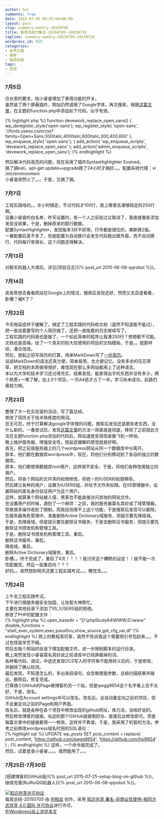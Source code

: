 ```yaml
---
author: hxl
comments: true
date: 2015-07-05 08:43:04+00:00
layout: post
slug: summary-weekly-20150705
title: 每周总结大集合-20150705～20150726
tagline: summary-weekly-20150705-20150726
wordpress_id: 819
categories:
- 技术之路
- 推荐
- 每周总结
tags:
- 总结
---
```


### 7月5日
应长思的要求，给小睿睿增加了表情功能的开关。  
虽然装了两个屏蔽插件，网站仍然调用了Google字体，再次搜索，根据[这篇文章](http://devework.com/google-fonts-in-wordpress.html)，在主题的function.php中添加如下代码，似乎有效。  

{% highlight php %}
function devework_replace_open_sans() {
	wp_deregister_style('open-sans');
	wp_register_style( 'open-sans', '//fonts.useso.com/css?family=Open+Sans:300italic,400italic,600italic,300,400,600' );
	wp_enqueue_style( 'open-sans');
}
add_action( 'wp_enqueue_scripts', 'devework_replace_open_sans' );
add_action('admin_enqueue_scripts', 'devework_replace_open_sans');
{% endhighlight %}

然后解决代码高亮的问题，现在采用了插件SyntaxHighlighter Evolved。  
搞了搞kali，apt-get update+upgrade跑了24小时才搞好。。。配置系统代理：vi /etc/environment  
小睿睿突然火了。。。于是，又搞了搞。  

### 7月7日
工程实践啥的。。半小时搞定，不过代码才100行，我上哪里去凑够规定的250行啊。  
设置小睿睿的白名单，昨天设置时，有一个人之前给过又取消了，我直接重新添加发现没效果，于是，删掉原来的那行数据。  
配置SyntaxHighlighter，发现版本3并不好用，行号都是错位的，果断换2版。  
一番配置后差不多了，但是配置为自动换行会发生代码跑出框外面，而不自动换行，代码每行有很长，这个问题还得解决。  

### 7月13日
对聊天机器人大填坑，详见[项目日志]({% post_url 2015-06-08-qqrobot %})。

### 7月14日
突发奇想去看看网站在Google上的情况，搜索后发现还好，然而又去百度看看，卧槽？被K了？

### 7月22日
今天拖延症终于缓解了，搞定了工程实践的代码和文档（虽然不知道能不能过），把一直说着要写的个人简历搞了，还把一直拖着的日志继续写了。  
工程实践的代码我也是服了，一个如此简单的程序让我凑250行？想想都不可能。文档也是高端，给了一个真实的较大较使用的项目的文档模板。于是。。就那样呗，凑合改改。  
然后，想起之前写简历的打算，用来MarkDown写了[一份简历](https://github.com/hxl9654/doc_public/blob/0f9f84d31b60491b89ee3298be4fca58132023ce/%E4%B8%AA%E4%BA%BA%E7%AE%80%E5%8E%86.md)。  
话说MarkDown的语法还真方便，简单易用，也方便记忆。没有多余的花花草草，把文档的本质做得很好，难怪现在那么多网站都用上了这种语言。  
本以为大学的技术学习还过得充实，结果发现，能拿得出手的东西并没有多少。两个熟悉+一堆了解，加上3个项目，一页A4纸才占了一半。学习尚未成功，前路仍需努力啊。  

### 7月23日
整理了大一在实验室的活动，写了篇总结。  
修改了简历关于技术熟练度的用词。  
忍无可忍，终于打算解决google字体慢的问题，搜索后发现还是那些老东西，没什么新的。一番尝试后，发现[这篇文章](http://yusi123.com/3036.html)的方法一简直就是彻底，移除了之前按此方法在主题function.php添加的代码后，网站速度变得简直像飞机一样快。  
晚上维护服务器，增强安全性。拖延症缓解的感觉就是好啊。  
首先，把之前我服务器上的几个wordpress网站从同一个数据库中分离开。  
原本，他们都在数据库wordpress中，现在，将他们分别移动到了各自的独立的数据库。  
原本，他们都使用数据库root用户，这样很不安全，于是，将他们各种改用独立的用户。  
然后，将各个网站的文件夹的权限修改，将统一的IUSER的权限移除。  
然后建立各种的用户，设置为IUSERS组，并给予文件夹权限。在IIS管理器中，设置网站的匿名身份验证用户为这个用户。  
这样，就算某个网站被入侵，黑客也不能直接访问其他的网站文件。  
在设置用户的时候，遇到了一个麻烦：之前，我的服务器莫名其妙成了域管理器，导致很多操作收到了限制，而我目测用不上这个功能，于是搜索后发现可以删除。  
在服务器角色管理中，准备删除Active Dictionary域服务，但提示要先降级域。  
于是，去降级域。但是提示要先删除证书服务，于是去删除证书服务，但提示要先删除证书颁发机构管理工具。  
于是，删除证书颁发机构管理工具，重启。  
删除证书服务，重启。  
降级域，重启。  
删除Active Dictionary域服务，重启。  
卧槽。。终于完成了。重启了4次！！！！我讨厌这个糟糕的设定！！就不能一次性配置完，然后一起重启吗？？？  
好的。。突然想到明天还要工程实践考试。。。睡觉去。。。  

### 7月24日
上午去工程实践考试。   
下午进行搞服务器安全加固，让张智大神帮忙。   
主要在其他目录下添加了IIS_IUSERS组的拒绝。   
修改了PHP的配置文件：  
{% highlight php %}
open_basedir = "D:\phpStudy64\WWW;D:\www\"
disable_functions = "shell_exec,system,exec,passthru,show_source,get_cfg_var,dl"
{% endhighlight %} 
网上的教程真坑爹，竟然不告诉我这个需要用引号包起来。。。不过也怪我学艺不精。  
然后去每个网站的目录下增加配置文件，进一步限制脚本的运行目录。  
晚上突然发现小睿睿莫名其妙说之前语库中已经屏蔽掉的词。  
各种看代码、调试，中途还发现OCS写入的字符串不能用转义后的，于是修改，并删除了确认检测。  
最后发现，不知道怎么的，多出来段语句，会忽略使能参数，总结扫描结果并输出。删除后，修复完成。  
打算搞个GitHub的Page做博客的另一个站，但是qwgg9654这个名字看上去不太好，于是，改名。  
GitHub在Account settings中可以改名，改名后，会自动重定向之前的项目，但不会重定向之前的Page和用户界面。  
改名后，就是各种在各个项目中修改出现的github网址，体力活，没啥好说的。  
然后修改博客的链接。右边的那个GitHub链接倒好办，直接后台修改即可。但是每篇文章中的链接都得一一修改，这样并不靠谱。于是，我采用了机智的方法，参考之前修改wordpress域名时用的SQL语句：  
{% highlight sql %}
UPDATE wp_posts SET post_content = replace( post_content, 'https://github.com/qwgg9654', 'https://github.com/hxl9654' ) ; 
{% endhighlight %}
这样，一个命令就完成了。  
然后，试着登录小睿睿。。。。竟然能用了。。。  

### 7月25日-7月30日
[搭建博客的GitHub版]({% post_url 2015-07-25-setup-blog-on-github %})，继续完善[RuiRuiQQ机器人]({% post_url 2015-06-08-qqrobot %})。

[![知识共享许可协议](https://i.creativecommons.org/l/by-nc-sa/4.0/88x31.png)](http://creativecommons.org/licenses/by-nc-sa/4.0/)  
每周总结-20150705 由 [何相龙]() 创作，采用 [知识共享 署名-非商业性使用-相同方式共享 4.0 国际 许可协议](http://creativecommons.org/licenses/by-nc-sa/4.0/)进行许可。  
[在Wordpress站上浏览本文](https://tec.hxlxz.com/?p=819)